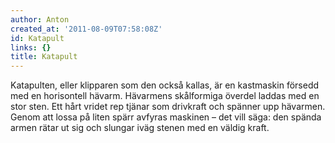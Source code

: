 ```yaml
---
author: Anton
created_at: '2011-08-09T07:58:08Z'
id: Katapult
links: {}
title: Katapult
---
```


Katapulten, eller klipparen som den också kallas, är en kastmaskin försedd med en horisontell
hävarm. Hävarmens skålformiga överdel laddas med en stor sten. Ett hårt vridet rep tjänar som
drivkraft och spänner upp hävarmen. Genom att lossa på liten spärr avfyras maskinen – det vill säga:
den spända armen rätar ut sig och slungar iväg stenen med en väldig kraft.
